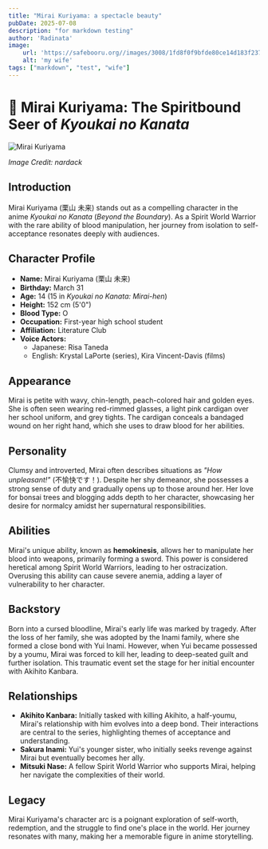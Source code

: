 ```yaml
---
title: "Mirai Kuriyama: a spectacle beauty"
pubDate: 2025-07-08
description: "for markdown testing"
author: 'Radinata'
image:
    url: 'https://safebooru.org//images/3008/1fd8f0f9bfde80ce14d183f237fd1174f0233320.png?3131998'
    alt: 'my wife'
tags: ["markdown", "test", "wife"]
---
```


# 🌸 Mirai Kuriyama: The Spiritbound Seer of *Kyoukai no Kanata*

![Mirai Kuriyama](https://safebooru.org//images/3008/1fd8f0f9bfde80ce14d183f237fd1174f0233320.png?3131998)

*Image Credit: nardack*

## Introduction

Mirai Kuriyama (栗山 未来) stands out as a compelling character in the anime *Kyoukai no Kanata* (*Beyond the Boundary*). As a Spirit World Warrior with the rare ability of blood manipulation, her journey from isolation to self-acceptance resonates deeply with audiences.

## Character Profile

- **Name:** Mirai Kuriyama (栗山 未来)  
- **Birthday:** March 31  
- **Age:** 14 (15 in *Kyoukai no Kanata: Mirai-hen*)  
- **Height:** 152 cm (5'0")  
- **Blood Type:** O  
- **Occupation:** First-year high school student  
- **Affiliation:** Literature Club  
- **Voice Actors:**
  - Japanese: Risa Taneda
  - English: Krystal LaPorte (series), Kira Vincent-Davis (films)

## Appearance

Mirai is petite with wavy, chin-length, peach-colored hair and golden eyes. She is often seen wearing red-rimmed glasses, a light pink cardigan over her school uniform, and grey tights. The cardigan conceals a bandaged wound on her right hand, which she uses to draw blood for her abilities.

## Personality

Clumsy and introverted, Mirai often describes situations as *"How unpleasant!"* (不愉快です！). Despite her shy demeanor, she possesses a strong sense of duty and gradually opens up to those around her. Her love for bonsai trees and blogging adds depth to her character, showcasing her desire for normalcy amidst her supernatural responsibilities.

## Abilities

Mirai's unique ability, known as **hemokinesis**, allows her to manipulate her blood into weapons, primarily forming a sword. This power is considered heretical among Spirit World Warriors, leading to her ostracization. Overusing this ability can cause severe anemia, adding a layer of vulnerability to her character.

## Backstory

Born into a cursed bloodline, Mirai's early life was marked by tragedy. After the loss of her family, she was adopted by the Inami family, where she formed a close bond with Yui Inami. However, when Yui became possessed by a youmu, Mirai was forced to kill her, leading to deep-seated guilt and further isolation. This traumatic event set the stage for her initial encounter with Akihito Kanbara.

## Relationships

- **Akihito Kanbara:** Initially tasked with killing Akihito, a half-youmu, Mirai's relationship with him evolves into a deep bond. Their interactions are central to the series, highlighting themes of acceptance and understanding.
- **Sakura Inami:** Yui's younger sister, who initially seeks revenge against Mirai but eventually becomes her ally.
- **Mitsuki Nase:** A fellow Spirit World Warrior who supports Mirai, helping her navigate the complexities of their world.

## Legacy

Mirai Kuriyama's character arc is a poignant exploration of self-worth, redemption, and the struggle to find one's place in the world. Her journey resonates with many, making her a memorable figure in anime storytelling.

